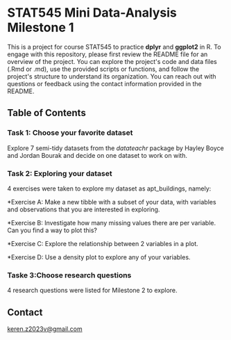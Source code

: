 # STAT545 Mini Data-Analysis Milestone 1

This is a project for course STAT545 to practice **dplyr** and **ggplot2** in R. To engage with this repository, please first review the README file for an overview of the project. You can explore the project's code and data files (.Rmd or .md), use the provided scripts or functions, and follow the project's structure to understand its organization. You can reach out with questions or feedback using the contact information provided in the README.

## Table of Contents
### Task 1: Choose your favorite dataset

Explore 7 semi-tidy datasets from the *datateachr* package by Hayley Boyce and Jordan Bourak and decide on one dataset to work on with.

### Task 2: Exploring your dataset

4 exercises were taken to explore my dataset as apt_buildings, namely:

*Exercise A: Make a new tibble with a subset of your data, with variables and observations that you are interested in exploring.

*Exercise B: Investigate how many missing values there are per variable. Can you find a way to plot this?

*Exercise C: Explore the relationship between 2 variables in a plot.

*Exercise D: Use a density plot to explore any of your variables.

### Taske 3:Choose research questions

4 research questions were listed for Milestone 2 to explore.

## Contact
keren.z2023v@gmail.com
